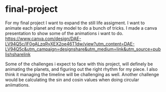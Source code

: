 # final-project

For my final project I want to expand the still life assigment. I want to animate each planet and my model to do a bunch of tricks. 
I made a canva presentation to show some of the animations i want to do. 
https://www.canva.com/design/DAE-LV94Q5c/lF0gALzqRyXEX2oe46T1dw/view?utm_content=DAE-LV94Q5c&utm_campaign=designshare&utm_medium=link&utm_source=publishsharelink

Some of the challenges i expect to face with this project, will definely be animating the planets, and figuring out the right rhythm for my piece. 
I also think it managing the timeline will be challenging as well. Another challenge would be calculating the sin and cosin values when doing circular aniimations. 

